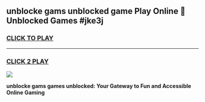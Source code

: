 
## unblocke gams unblocked game Play Online 👋 Unblocked Games #jke3j
<h3>
<a href="https://premium.freeplayer.one?title=unblocke_gams&ref=21F">CLICK TO PLAY</a></h3>
<hr>

<h3>
<a href="https://premium.freeplayer.one?title=unblocke_gams&ref=21F">CLICK 2 PLAY</a>
  
</h3>

<a href="https://premium.freeplayer.one?title=unblocke_gams&ref=21F/"><img src="https://clearcache.store/games.png"></a>


**unblocke gams games unblocked: Your Gateway to Fun and Accessible Online Gaming**

